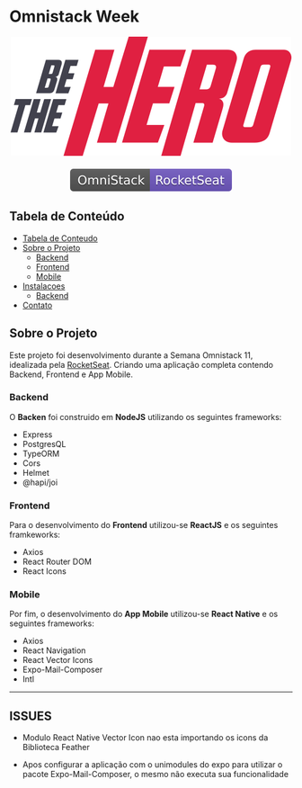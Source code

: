 # Omnistack Week

<!-- LOGO -->
<div align="center">
<img src="./assets/logo.svg" />
</div>
<div></div>
<!-- SHILD -->
<div style="margin-top:20px" align="center">
<a href="http://rocketseat.com.br" alt="RocketSeat" target="_blank">
<img src="./assets/shild.svg" />
</a>
</div>

<!-- TABLE OF CONTENTS -->

## Tabela de Conteúdo

- [Tabela de Conteudo](#tabela-de-Conteudo)
- [Sobre o Projeto](#sobre-o-projeto)
  - [Backend](#backend)
  - [Frontend](#frontend)
  - [Mobile](#mobile)
- [Instalacoes](#enstalacoes)
  - [Backend](#backend)
- [Contato](#contato)

<!-- ABOUT -->

## Sobre o Projeto

Este projeto foi desenvolvimento durante a Semana Omnistack 11, idealizada pela <a href="https://rocketseat.com.br">RocketSeat</a>. Criando uma aplicação completa contendo Backend, Frontend e App Mobile.

### Backend

O **Backen** foi construido em **NodeJS** utilizando os seguintes frameworks:

- Express
- PostgresQL
- TypeORM
- Cors
- Helmet
- @hapi/joi

### Frontend

Para o desenvolvimento do **Frontend** utilizou-se **ReactJS** e os seguintes framkeworks:

- Axios
- React Router DOM
- React Icons

### Mobile

Por fim, o desenvolvimento do **App Mobile** utilizou-se **React Native** e os seguintes frameworks:

- Axios
- React Navigation
- React Vector Icons
- Expo-Mail-Composer
- Intl

---

## ISSUES

- Modulo React Native Vector Icon nao esta importando os icons da Biblioteca Feather

- Apos configurar a aplicação com o unimodules do expo para utilizar o pacote Expo-Mail-Composer, o mesmo não executa sua funcionalidade

